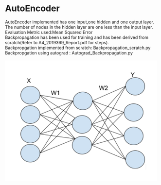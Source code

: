 # AutoEncoder
AutoEncoder implemented has one input,one hidden and one output layer.  
The number of nodes in the hidden layer are one less than the input layer.  
Evaluation Metric used:Mean Squared Error  
Backpropagation has been used for training and has been derived from scratch(Refer to A4_2019369_Report.pdf for steps).  
Backpropgation implemented from scratch: Backpropagation_scratch.py  
Backpropgation  using autograd : Autograd_Backpropagation.py 

<img src="images/AutoEncoder.png" alt="AutoEncoder diagram" width="500px"/>
